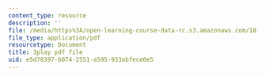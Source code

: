 ```yaml
---
content_type: resource
description: ''
file: /media/https%3A/open-learning-course-data-rc.s3.amazonaws.com/18-01sc-single-variable-calculus-fall-2010/e5d78397b0742551a595933abfece0e5_tMVwXglUp60.pdf
file_type: application/pdf
resourcetype: Document
title: 3play pdf file
uid: e5d78397-b074-2551-a595-933abfece0e5
---
```

